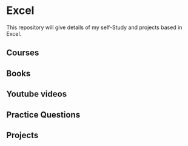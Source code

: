 # Excel
This repository will give details of my self-Study and projects based in Excel.


## Courses

## Books

## Youtube videos

## Practice Questions

## Projects
